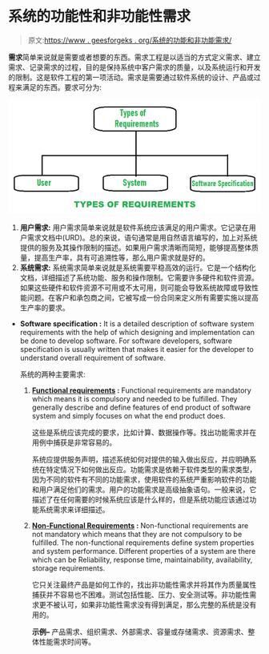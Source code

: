 # 系统的功能性和非功能性需求

> 原文:[https://www . geesforgeks . org/系统的功能和非功能需求/](https://www.geeksforgeeks.org/functional-and-non-functional-requirement-of-a-system/)

**需求**简单来说就是需要或者想要的东西。需求工程是以适当的方式定义需求、建立需求、记录需求的过程，目的是保持系统中客户需求的质量，以及系统运行和开发的限制。这是软件工程的第一项活动。需求是需要通过软件系统的设计、产品或过程来满足的东西。要求可分为:

![](img/397f13156eeb47c2bf02bcfc268d5631.png)

1.  **用户需求:**
    用户需求简单来说就是软件系统应该满足的用户需求。它记录在用户需求文档中(URD)。总的来说，语句通常是用自然语言编写的，加上对系统提供的服务及其操作限制的描述。如果用户需求清晰而简短，能够提高整体质量，提高生产率，具有可追溯性等，那么用户需求就是好的。
2.  **系统需求:**
    系统需求简单来说就是系统需要平稳高效的运行。它是一个结构化文档，详细描述了系统功能、服务和操作限制。它需要许多硬件和软件资源。如果这些硬件和软件资源不可用或不太可用，则可能会导致系统故障或导致性能问题。在客户和承包商之间，它被写成一份合同来定义所有需要实施以提高生产率的要求。

*   **Software specification :**
    It is a detailed description of software system requirements with the help of which designing and implementation can be done to develop software. For software developers, software specification is usually written that makes it easier for the developer to understand overall requirement of software.

    系统的两种主要需求:

    1.  **[Functional requirements](https://www.geeksforgeeks.org/functional-vs-non-functional-requirements/) :**
        Functional requirements are mandatory which means it is compulsory and needed to be fulfilled. They generally describe and define features of end product of software system and simply focuses on what the end product does.

        这些是系统应该完成的要求，比如计算、数据操作等。找出功能需求并在用例中捕获是非常容易的。

        系统应提供服务声明，描述系统如何对提供的输入做出反应，并应明确系统在特定情况下如何做出反应。功能需求是依赖于软件类型的需求类型，因为不同的软件有不同的功能需求，使用软件的系统严重影响软件的功能和用户满足他们的需求。用户的功能需求是高级抽象语句。一般来说，它描述了在任何需要的时候系统应该是什么样的，但是系统功能应该通过功能系统需求来详细描述。

    2.  **[Non-Functional Requirements](https://www.geeksforgeeks.org/non-functional-requirements-in-software-engineering/) :**
        Non-functional requirements are not mandatory which means that they are not compulsory to be fulfilled. The non-functional requirements define system properties and system performance. Different properties of a system are there which can be Reliability, response time, maintainability, availability, storage requirements.

        它只关注最终产品是如何工作的，找出非功能性需求并将其作为质量属性捕获并不容易也不困难。测试包括性能、压力、安全测试等。非功能性需求更不被认可，如果非功能性需求没有得到满足，那么完整的系统是没有用的。

        **示例–**
        产品需求、组织需求、外部需求、容量或存储需求、资源需求、整体性能需求时间等。